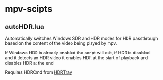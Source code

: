 # mpv-scipts

## autoHDR.lua

Automatically switches Windows SDR and HDR modes for HDR passthrough based on the content of the video being played by mpv.

If Windows HDR is already enabled the script will exit, if HDR is disabled and it detects an HDR video it enables HDR at the start of playback and disables HDR at the end.

Requires HDRCmd from [HDRTray](https://github.com/res2k/HDRTray/releases)
